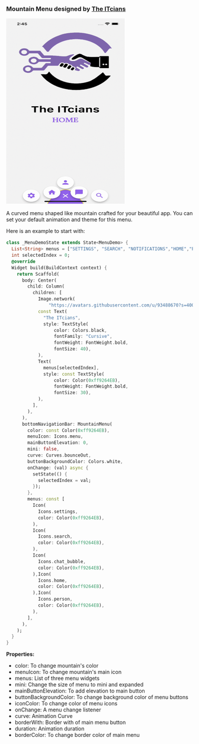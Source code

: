<h3>
Mountain Menu designed by <a href='https://itcians.com'>The ITcians</a>
</h3>

<img src="video/mountain_menu.gif" width='320' height='500'>
<p>A curved menu shaped like mountain crafted for your beautiful app.
You can set your default animation and theme for this menu.

Here is an example to start with:
</p>

```dart
class _MenuDemoState extends State<MenuDemo> {
  List<String> menus = ["SETTINGS", "SEARCH", "NOTIFICATIONS","HOME","PROFILE"];
  int selectedIndex = 0;
  @override
  Widget build(BuildContext context) {
    return Scaffold(
      body: Center(
        child: Column(
          children: [
            Image.network(
                "https://avatars.githubusercontent.com/u/93488670?s=400&u=af911b0e99e78a599f08f47f1e3152700b869f6b&v=4"),
            const Text(
              "The ITcians",
              style: TextStyle(
                  color: Colors.black,
                  fontFamily: "Cursive",
                  fontWeight: FontWeight.bold,
                  fontSize: 40),
            ),
            Text(
              menus[selectedIndex],
              style: const TextStyle(
                  color: Color(0xff9264EB),
                  fontWeight: FontWeight.bold,
                  fontSize: 30),
            ),
          ],
        ),
      ),
      bottomNavigationBar: MountainMenu(
        color: const Color(0xff9264EB),
        menuIcon: Icons.menu,
        mainButtonElevation: 0,
        mini: false,
        curve: Curves.bounceOut,
        buttonBackgroundColor: Colors.white,
        onChange: (val) async {
          setState(() {
            selectedIndex = val;
          });
        },
        menus: const [
          Icon(
            Icons.settings,
            color: Color(0xff9264EB),
          ),
          Icon(
            Icons.search,
            color: Color(0xff9264EB),
          ),
          Icon(
            Icons.chat_bubble,
            color: Color(0xff9264EB),
          ),Icon(
            Icons.home,
            color: Color(0xff9264EB),
          ),Icon(
            Icons.person,
            color: Color(0xff9264EB),
          ),
        ],
      ),
    );
  }
}
```
<b>Properties:</b>
<ul>
<li>color: To change mountain's color</li>
<li>menuIcon: To change mountain's main icon</li>
<li>menus: List of three menu widgets</li>
<li>mini: Change the size of menu to mini and expanded</li>
<li>mainButtonElevation: To add elevation to main button</li>
<li>buttonBackgroundColor: To change background color of menu buttons</li>
<li>iconColor: To change color of menu icons</li>
<li>onChange: A menu change listener</li>
<li>curve: Animation Curve</li>
<li>borderWith: Border with of main menu button</li>
<li>duration: Animation duration</li>
<li>borderColor: To change border color of main menu</li>
</ul>
